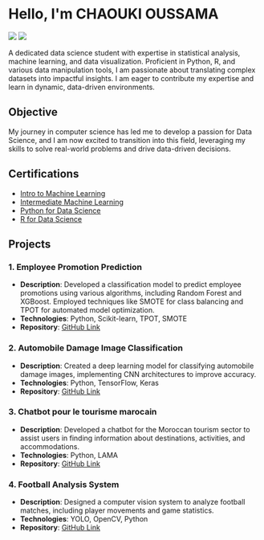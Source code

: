 # Hello, I'm CHAOUKI OUSSAMA
<a href="https://www.linkedin.com/in/oussama-chaouki/"><img src="https://img.shields.io/badge/-LinkedIn-0072b1?&style=for-the-badge&logo=linkedin&logoColor=white" /></a>
<a href="https://your-portfolio-link.com"><img src="https://img.shields.io/badge/-Portfolio-000000?&style=for-the-badge&logo=github&logoColor=white" /></a>

A dedicated data science student with expertise in statistical analysis, machine learning, and data visualization. Proficient in Python, R, and various data manipulation tools, I am passionate about translating complex datasets into impactful insights. I am eager to contribute my expertise and learn in dynamic, data-driven environments.

## Objective

My journey in computer science has led me to develop a passion for Data Science, and I am now excited to transition into this field, leveraging my skills to solve real-world problems and drive data-driven decisions.

## Certifications
- [Intro to Machine Learning](https://www.kaggle.com/learn/certification/oussamachaouki/intro-to-machine-learning)
- [Intermediate Machine Learning](https://www.kaggle.com/learn/certification/oussamachaouki/intermediate-machine-learning)
- [Python for Data Science](https://courses.cognitiveclass.ai/certificates/cfc122a17db547dba4a24b4dec48ab75)
- [R for Data Science](https://courses.cognitiveclass.ai/certificates/24ba91c29bc144c4a9523077a86b8b3d)

## Projects

### 1. Employee Promotion Prediction
- **Description**: Developed a classification model to predict employee promotions using various algorithms, including Random Forest and XGBoost. Employed techniques like SMOTE for class balancing and TPOT for automated model optimization.
- **Technologies**: Python, Scikit-learn, TPOT, SMOTE
- **Repository**: [GitHub Link](https://github.com/yourusername/employee-promotion-prediction)

### 2. Automobile Damage Image Classification
- **Description**: Created a deep learning model for classifying automobile damage images, implementing CNN architectures to improve accuracy.
- **Technologies**: Python, TensorFlow, Keras
- **Repository**: [GitHub Link](https://github.com/yourusername/automobile-damage-classification)

### 3. Chatbot pour le tourisme marocain
- **Description**: Developed a chatbot for the Moroccan tourism sector to assist users in finding information about destinations, activities, and accommodations.
- **Technologies**: Python, LAMA
- **Repository**: [GitHub Link](https://github.com/yourusername/chatbot-tourisme-marocain)

### 4. Football Analysis System
- **Description**: Designed a computer vision system to analyze football matches, including player movements and game statistics.
- **Technologies**: YOLO, OpenCV, Python
- **Repository**: [GitHub Link](https://github.com/yourusername/football-analysis-system)


